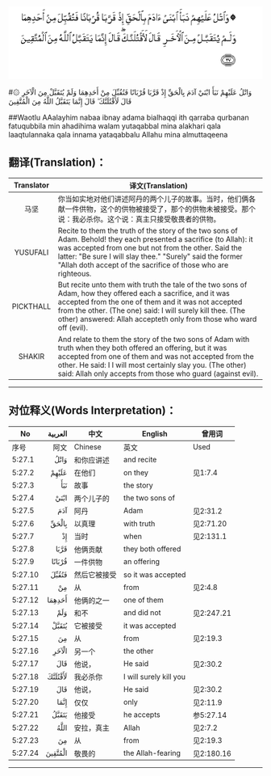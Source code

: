 ![005:027](images/005_027.gif)

#۞ وَاتْلُ عَلَيْهِمْ نَبَأَ ابْنَيْ آدَمَ بِالْحَقِّ إِذْ قَرَّبَا قُرْبَانًا فَتُقُبِّلَ مِنْ أَحَدِهِمَا وَلَمْ يُتَقَبَّلْ مِنَ الْآخَرِ قَالَ لَأَقْتُلَنَّكَ ۖ قَالَ إِنَّمَا يَتَقَبَّلُ اللَّهُ مِنَ الْمُتَّقِينَ 

##Waotlu AAalayhim nabaa ibnay adama bialhaqqi ith qarraba qurbanan fatuqubbila min ahadihima walam yutaqabbal mina alakhari qala laaqtulannaka qala innama yataqabbalu Allahu mina almuttaqeena 

## 翻译(Translation)：

| Translator | 译文(Translation)                                            |
| :--------: | ------------------------------------------------------------ |
|    马坚    | 你当如实地对他们讲述阿丹的两个儿子的故事。当时，他们俩各献一件供物，这个的供物被接受了，那个的供物未被接受。那个说：我必杀你。这个说：真主只接受敬畏者的供物。 |
|  YUSUFALI  | Recite to them the truth of the story of the two sons of Adam. Behold! they each presented a sacrifice (to Allah): it was accepted from one but not from the other. Said the latter: "Be sure I will slay thee." "Surely" said the former "Allah doth accept of the sacrifice of those who are righteous. |
| PICKTHALL  | But recite unto them with truth the tale of the two sons of Adam, how they offered each a sacrifice, and it was accepted from the one of them and it was not accepted from the other. (The one) said: I will surely kill thee. (The other) answered: Allah accepteth only from those who ward off (evil). |
|   SHAKIR   | And relate to them the story of the two sons of Adam with truth when they both offered an offering, but it was accepted from one of them and was not accepted from the other. He said: I I will most certainly slay you. (The other) said: Allah only accepts from those who guard (against evil). |

---

## 对位释义(Words Interpretation)：

| No   | العربية | 中文    | English | 曾用词 |
| ---- | ------: | ------- | ------- | ------ |
| 序号 |    阿文 | Chinese | 英文    | Used   |
| 5:27.1  | وَاتْلُ    | 和你应讲述   | and recite             |            |
| 5:27.2  | عَلَيْهِمْ   | 在他们       | on they                | 见1:7.4    |
| 5:27.3  | نَبَأَ     | 故事         | the story              |            |
| 5:27.4  | ابْنَيْ    | 两个儿子的   | the two sons of        |            |
| 5:27.5  | آدَمَ     | 阿丹         | Adam                   | 见2:31.2   |
| 5:27.6  | بِالْحَقِّ   | 以真理       | with truth             | 见2:71.20  |
| 5:27.7  | إِذْ      | 当时         | when                   | 见2:131.1  |
| 5:27.8  | قَرَّبَا    | 他俩贡献     | they both offered      |            |
| 5:27.9  | قُرْبَانًا  | 一件供物     | an offering            |            |
| 5:27.10 | فَتُقُبِّلَ   | 然后它被接受 | so it was accepted     |            |
| 5:27.11 | مِنْ      | 从           | from                   | 见2:4.8    |
| 5:27.12 | أَحَدِهِمَا  | 他俩的之一   | one of them            |            |
| 5:27.13 | وَلَمْ     | 和不         | and did not            | 见2:247.21 |
| 5:27.14 | يُتَقَبَّلْ   | 它被接受     | it was accepted        |            |
| 5:27.15 | مِنَ      | 从           | from                   | 见2:19.3 |
| 5:27.16 | الْآخَرِ   | 另一个       | the other              |            |
| 5:27.17 | قَالَ     | 他说，       | He said                | 见2:30.2   |
| 5:27.18 | لَأَقْتُلَنَّكَ | 我必杀你     | I will surely kill you |            |
| 5:27.19 | قَالَ     | 他说，       | He said                | 见2:30.2   |
| 5:27.20 | إِنَّمَا    | 仅仅         | only                   | 见2:11.9   |
| 5:27.21 | يَتَقَبَّلُ   | 他接受       | he accepts             | 参5:27.14  |
| 5:27.22 | اللَّهُ    | 安拉，真主   | Allah                  | 见2:7.2 |
| 5:27.23 | مِنَ      | 从           | from                   | 见2:19.3 |
| 5:27.24 | الْمُتَّقِينَ | 敬畏的       | the Allah-fearing      | 见2:180.16 |

---
